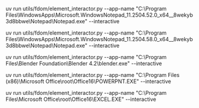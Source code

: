 uv run utils/fdom/element_interactor.py --app-name "C:\Program Files\WindowsApps\Microsoft.WindowsNotepad_11.2504.52.0_x64__8wekyb3d8bbwe\Notepad\Notepad.exe" --interactive

uv run utils/fdom/element_interactor.py --app-name "C:\Program Files\WindowsApps\Microsoft.WindowsNotepad_11.2504.58.0_x64__8wekyb3d8bbwe\Notepad\Notepad.exe" --interactive


uv run utils/fdom/element_interactor.py --app-name "C:\Program Files\Blender Foundation\Blender 4.2\blender.exe" --interactive

uv run utils/fdom/element_interactor.py --app-name "C:\Program Files (x86)\Microsoft Office\root\Office16\POWERPNT.EXE" --interactive

uv run utils/fdom/element_interactor.py --app-name "C:\Program Files\Microsoft Office\root\Office16\EXCEL.EXE" --interactive